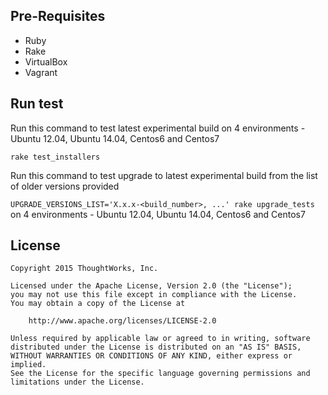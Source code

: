 ## Pre-Requisites

* Ruby
* Rake
* VirtualBox
* Vagrant

## Run test

Run this command to test latest experimental build on 4 environments - Ubuntu 12.04, Ubuntu 14.04, Centos6 and Centos7

```rake test_installers```

Run this command to test upgrade to latest experimental build from the list of older versions provided

```UPGRADE_VERSIONS_LIST='X.x.x-<build_number>, ...' rake upgrade_tests``` on 4 environments - Ubuntu 12.04, Ubuntu 14.04, Centos6 and Centos7

## License

```plain
Copyright 2015 ThoughtWorks, Inc.

Licensed under the Apache License, Version 2.0 (the "License");
you may not use this file except in compliance with the License.
You may obtain a copy of the License at

    http://www.apache.org/licenses/LICENSE-2.0

Unless required by applicable law or agreed to in writing, software
distributed under the License is distributed on an "AS IS" BASIS,
WITHOUT WARRANTIES OR CONDITIONS OF ANY KIND, either express or implied.
See the License for the specific language governing permissions and
limitations under the License.
```
